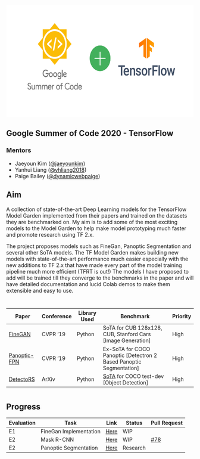 <img src="assets/gsoc_tf.png" width="600px" height="300px"/>
  
## Google Summer of Code 2020 - TensorFlow  
  
### **Mentors**
- Jaeyoun Kim ([@jaeyounkim](https://github.com/jaeyounkim))
- Yanhui Liang ([@yhliang2018](https://github.com/yhliang2018))
- Paige Bailey ([@dynamicwebpaige](https://github.com/dynamicwebpaige))  
  
## **Aim**
A collection of state-of-the-art Deep Learning models for the TensorFlow Model Garden implemented from their papers and trained on the datasets they are benchmarked on. My aim is to add some of the most exciting models to the Model Garden to help make model prototyping much faster and promote research using TF 2.x.
  
The project proposes models such as FineGan, Panoptic Segmentation and several other SoTA models. The TF Model Garden makes building new models with state-of-the-art performance much easier especially with the new additions to TF 2.x that have made every part of the model training pipeline much more efficient (TFRT is out!) The models I have proposed to add will be trained till they converge to the benchmarks in the paper and will have detailed documentation and lucid Colab demos to make them extensible and easy to use.  
# 
|Paper|Conference|Library Used|Benchmark|Priority|
|---|---|---|---|---|
|[FineGAN](https://arxiv.org/abs/1811.11155)|CVPR ‘19 |Python|SoTA for CUB 128x128, CUB, Stanford Cars [Image Generation]|High|
|[Panoptic-FPN](https://arxiv.org/abs/1901.02446)|CVPR ‘19 |Python|Ex-SoTA for COCO Panoptic [Detectron 2 Based Panoptic Segmentation]|High|
|[DetectoRS](https://arxiv.org/abs/2006.02334v1)|ArXiv|Python|[SoTA](https://github.com/joe-siyuan-qiao/DetectoRS) for COCO test-dev [Object Detection]|High|  
#
## **Progress**
|Evaluation|Task|Link|Status|Pull Request|
|---|---|---|---|---|
|E1| FineGan Implementation |[Here](https://github.com/Vishal-V/tf-models/tree/master/finegan)| WIP ||
|E2| Mask R-CNN |[Here](https://github.com/Vishal-V/tf-models/)|WIP|[ #78](https://github.com/tensorflow/examples/pull/78)|
|E2| Panoptic Segmentation |[Here](https://github.com/Vishal-V/tf-models/)|Research||
#